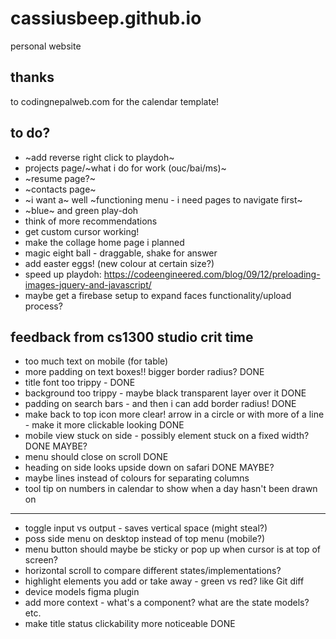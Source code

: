 # cassiusbeep.github.io

personal website

## thanks

to codingnepalweb.com for the calendar template!

## to do?

- ~add reverse right click to playdoh~
- projects page/~what i do for work (ouc/bai/ms)~
- ~resume page?~
- ~contacts page~
- ~i want a~ well ~functioning menu - i need pages to navigate first~
- ~blue~ and green play-doh
- think of more recommendations
- get custom cursor working!
- make the collage home page i planned
- magic eight ball - draggable, shake for answer
- add easter eggs! (new colour at certain size?)
- speed up playdoh: https://codeengineered.com/blog/09/12/preloading-images-jquery-and-javascript/
- maybe get a firebase setup to expand faces functionality/upload process?


## feedback from cs1300 studio crit time
- too much text on mobile (for table)
- more padding on text boxes!! bigger border radius? DONE
- title font too trippy - DONE
- background too trippy - maybe black transparent layer over it DONE
- padding on search bars - and then i can add border radius! DONE
- make back to top icon more clear! arrow in a circle or with more of a line - make it more clickable looking DONE
- mobile view stuck on side - possibly element stuck on a fixed width? DONE MAYBE?
- menu should close on scroll DONE
- heading on side looks upside down on safari DONE MAYBE?
- maybe lines instead of colours for separating columns
- tool tip on numbers in calendar to show when a day hasn't been drawn on

--------------------------------------------------------------------------------------

- toggle input vs output - saves vertical space (might steal?)
- poss side menu on desktop instead of top menu (mobile?)
- menu button should maybe be sticky or pop up when cursor is at top of screen?
- horizontal scroll to compare different states/implementations?
- highlight elements you add or take away - green vs red? like Git diff
- device models figma plugin
- add more context - what's a component? what are the state models? etc.
- make title status clickability more noticeable DONE

